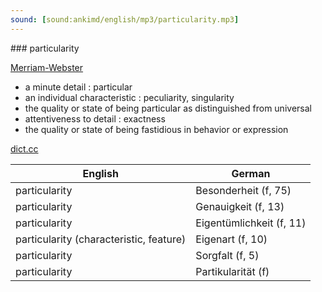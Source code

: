 ```yaml
---
sound: [sound:ankimd/english/mp3/particularity.mp3]
---
```


\### particularity

[Merriam-Webster](https://www.merriam-webster.com/dictionary/particularity)

- a minute detail : particular
- an individual characteristic : peculiarity, singularity
- the quality or state of being particular as distinguished from universal
- attentiveness to detail : exactness
- the quality or state of being fastidious in behavior or expression

[dict.cc](https://www.dict.cc/particularity)

| English        | German       |
| -------------- | ------------ |
| particularity | Besonderheit (f, 75) |
| particularity | Genauigkeit (f, 13) |
| particularity | Eigentümlichkeit (f, 11) |
| particularity (characteristic, feature) | Eigenart (f, 10) |
| particularity | Sorgfalt (f, 5) |
| particularity | Partikularität (f) |
